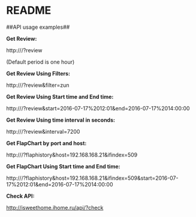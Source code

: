 # README #

##API usage examples##

**Get Review:**

 http://<path-to-api>/?review

 (Default period is one hour)


**Get Review Using Filters:**

  http://<path-to-api>/?review&filter=zun


**Get Review Using Start time and End time:**

  http://<path-to-api>/?review&start=2016-07-17%2012:01&end=2016-07-17%2014:00:00


**Get Review Using time interval in seconds:**

  http://<path-to-api>/?review&interval=7200


**Get FlapChart by port and host:**

  http://<path-to-api>/?flaphistory&host=192.168.168.21&ifindex=509


**Get FlapChart Using Start time and End time:**

  http://<path-to-api>/?flaphistory&host=192.168.168.21&ifindex=509&start=2016-07-17%2012:01&end=2016-07-17%2014:00:00

**Check API:**

  http://isweethome.ihome.ru/api/?check